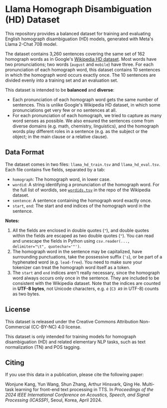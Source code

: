 # Llama Homograph Disambiguation (HD) Dataset

This repository provides a balanced dataset for training and evaluating
English homograph disambiguation (HD) models, generated with Meta's
Llama 2-Chat 70B model.

The dataset contains 3,260 sentences covering the same set of 162 homograph
words as in Google's [Wikipedia HD
dataset](https://github.com/google-research-datasets/WikipediaHomographData).
Most words have two pronunciations; two words (`august` and `mobile`) have
three. For each pronunciation of each homograph word, this dataset contains
10 sentences in which the homograph word occurs exactly once. The 10 sentences
are divided evenly into a training set and an evaluation set.

This dataset is intended to be **balanced** and **diverse**:

* Each pronunciation of each homograph word gets the same number of sentences.
  This is unlike Google's Wikipedia HD dataset, in which some pronunciations
  get very few or no sentences at all.
* For each pronunciation of each homograph, we tried to capture as many word
  senses as possible. We also ensured the sentences come from diverse domains
  (e.g. math, chemistry, linguistics), and the homograph words play different
  roles in a sentence (e.g. as the subject or the object; in the main clause or
  a relative clause).

## Data Format

The dataset comes in two files: `llama_hd_train.tsv` and `llama_hd_eval.tsv`.
Each file contains five fields, separated by a tab:

* `homograph`: The homograph word, in lower case.
* `wordid`: A string identifying a pronunciation of the homograph word. For the
  full list of wordids, see [`wordids.tsv`](https://github.com/google-research-datasets/WikipediaHomographData/blob/master/data/wordids.tsv)
  in the repo of the Wikipedia dataset.
* `sentence`: A sentence containing the homograph word exactly once.
* `start`, `end`: The start and end indices of the homograph word in the
  sentence.

**Notes:**

1. All the fields are enclosed in double quotes (`"`), and double quotes within
   the fields are escaped as two double quotes (`"`). You can read and unescape
   the fields in Python using `csv.reader(..., delimiter="\t", quotechar='"')`.
2. The homograph word in the sentence may be capitalized, have surrounding
   punctuations, take the possessive suffix (`'s`), or be part of a hyphenated
   word (e.g. `lead-free`). You need to make sure your tokenizer can treat the
   homograph word itself as a token.
3. The `start` and `end` indices aren't really necessary, since the homograph
   word always occurs only once in the sentence. They are included to be
   consistent with the Wikipedia dataset. Note that the indices are counted in
   **UTF-8 bytes**, not Unicode characters, e.g. `é` (`C3 A9` in UTF-8) counts
   as two bytes.

## License

This dataset is released under the Creative Commons Attribution Non-Commercial
(CC-BY-NC) 4.0 license.

This dataset is only intended for training models for homograph disambiguation
(HD) and related elementary NLP tasks, such as text normalization (TN) and POS
tagging.

## Citing

If you use this data in a publication, please cite the following paper:

Wonjune Kang, Yun Wang, Shun Zhang, Arthur Hinsvark, Qing He. Multi-task
learning for front-end text processing in TTS. In _Proceedings of the 2024 IEEE
International Conference on Acoustics, Speech, and Signal Processing (ICASSP)_,
Seoul, Korea, April 2024.
